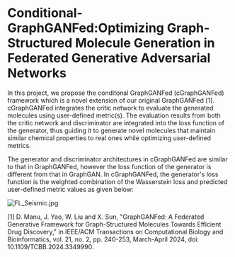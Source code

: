 # Conditional-GraphGANFed:Optimizing Graph-Structured Molecule Generation in Federated Generative Adversarial Networks

In this project, we propose the conditonal GraphGANFed (cGraphGANFed) framework which is a novel extension of our original GraphGANFed [1]. cGraphGANFed integrates the critic network to evaluate the generated molecules using user-defined metric(s). The evaluation results from both the critic network and discriminator are integrated into the loss function of the generator, thus guiding it to generate novel molecules that maintain similar chemical properties to real ones while optimizing user-defined metrics.

The generator and discriminator architectures in cGraphGANFed are similar to that in GraphGANFed, however the loss function of the generator is different from that in GraphGAN. In cGraphGANFed, the generator's loss function is the weighted combination of the Wasserstein loss and predicted user-defined metric values as given below:

![FL_Seismic.jpg](FL_Sesmic.jpg)

































[1] D. Manu, J. Yao, W. Liu and X. Sun, "GraphGANFed: A Federated Generative Framework for Graph-Structured Molecules Towards Efficient Drug Discovery," in IEEE/ACM Transactions on Computational Biology and Bioinformatics, vol. 21, no. 2, pp. 240-253, March-April 2024, doi: 10.1109/TCBB.2024.3349990.

